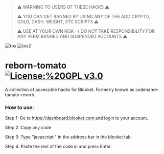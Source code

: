 > ⚠️ WARNING TO USERS OF THESE HACKS ⚠️
> 
> ⚠️ YOU CAN GET BANNED BY USING ANY OF THE ADD CRYPTO, GOLD, CASH, WEIGHT, ETC SCRIPTS ⚠️
> 
> ⚠️ USE AT YOUR OWN RISK - I DO NOT TAKE RESPONSIBILITY FOR ANY PERM BANNED AND SUSPENDED ACCOUNTS ⚠️

![tos](https://user-images.githubusercontent.com/73669084/148287287-44fd3b5f-43d9-49be-bf9f-7d445d366bfd.png)
![tos2](https://user-images.githubusercontent.com/73669084/148287302-8693c202-6968-4cf3-811f-05cbd0fd8b2f.png)

# reborn-tomato [![License:%20GPL v3.0](https://img.shields.io/badge/License-GPL-green.svg)](https://choosealicense.com/licenses/gpl-3.0/l)

A collection of accessible hacks for Blooket. Formerly known as codename-tomato-reverb.

### How to use:

Step 1: Go to https://dashboard.blooket.com and login to your account.

Step 2: Copy any code

Step 3: Type "javascript:" in the address bar in the blooket tab

Step 4: Paste the rest of the code in and press Enter.





 
